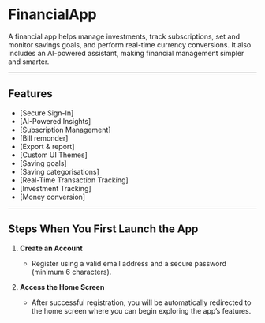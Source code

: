 # FinancialApp 

A financial app helps manage investments, track subscriptions, set and monitor savings goals, and perform real-time currency conversions. It also includes an AI-powered assistant, making financial management simpler and smarter.

---

##  Features
- [Secure Sign-In] 
- [AI-Powered Insights] 
- [Subscription Management] 
- [Bill remonder] 
- [Export & report] 
- [Custom UI Themes]
- [Saving goals]
- [Saving categorisations]
- [Real-Time Transaction Tracking]
- [Investment Tracking]
- [Money conversion]
 
---

## Steps When You First Launch the App

1. **Create an Account**  
   - Register using a valid email address and a secure password (minimum 6 characters).  

2. **Access the Home Screen**  
   - After successful registration, you will be automatically redirected to the home screen where you can begin exploring the app’s features.  
